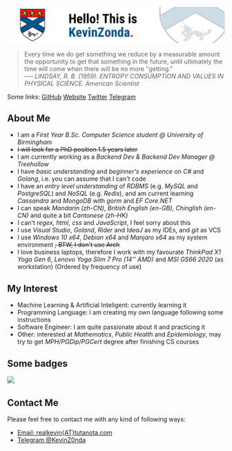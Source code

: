 ![](img/banner-2021.png)

> Every time we do get something we reduce by a measurable amount the opportunity to get that something in the future, until ultimately the time will come when there will be no more "getting."  
> ── *LINDSAY, R. B. (1959). ENTROPY CONSUMPTION AND VALUES IN PHYSICAL SCIENCE. American Scientist*

Some links:
[GitHub](https://github.com/KevinZonda)
[Website](https://KevinZonda.com)
[Twitter](https://twitter.com/FailedWaste)
[Telegram](https://t.me/KevinZonda)

## About Me

- I am a _First Year B.Sc. Computer Science student @ University of Birmingham_
- ~~I will look for a PhD position 1.5 years later~~
- I am currently working as a _Backend Dev & Backend Dev Manager @ Treehollow_
- I have _basic understanding_ and _beginner's experience_ on  _C#_ and _Golang_, i.e. you can assume that I can't code
- I have an _entry level understanding_ of _RDBMS_ (e.g. _MySQL_ and _PostgreSQL_) and _NoSQL_ (e.g. _Redis_),
  and am current learning _Cassandra_ and _MongoDB_ with _gorm_ and _EF Core.NET_
- I can speak _Mandarin (zh-CN)_, _British English (en-GB)_, _Chinglish (en-CN)_ and quite a bit _Cantonese (zh-HK)_
- I can't _regex_, _html_, _css_ and _JavaScript_, I feel sorry about this
- I use _Visual Studio_, _Goland_, _Rider_ and _IdeaJ_ as my IDEs, and _git_ as VCS
- I use _Windows 10 x64_, _Debian x64_ and _Manjaro x64_ as my system environment ~~, BTW, I don't use Arch~~
- I love business laptops, therefore I work with my favourate _ThinkPad X1 Yoga Gen 6_,
  _Lenovo Yoga Slim 7 Pro (14'' AMD)_ and _MSI GS66 2020_ (as workstation) (Ordered by frequency of use)


## My Interest

- Machine Learning & Artificial Inteligent: currently learning it
- Programming Language: I am creating my own language following some instructions
- Software Engineer: I am quite passionate about it and practicing it
- Other: interested at _Mathematics_, _Public Health_ and _Epidemiology_, may try to get _MPH/PGDip/PGCert_ degree after finishing CS courses

## Some badges

![](https://www.codewars.com/users/KevinZonda/badges/large)

## Contact Me

Please feel free to contact me with any kind of following ways:

- [Email: realkevin{AT}tutanota.com](mailto:realkevin@tutanota.com)
- [Telegram @KevinZ0nda](https://t.me/KevinZ0nda)
